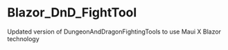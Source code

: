 # Blazor_DnD_FightTool
Updated version of DungeonAndDragonFightingTools to use Maui X Blazor technology
